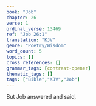 ```yaml
---
book: "Job"
chapter: 26
verse: 1
ordinal_verse: 13469
ref: "Job 26:1"
translation: "KJV"
genre: "Poetry/Wisdom"
word_count: 5
topics: []
cross_references: []
grammar_tags: [contrast-opener]
thematic_tags: []
tags: ["Bible","KJV","Job"]
---
```

But Job answered and said,
